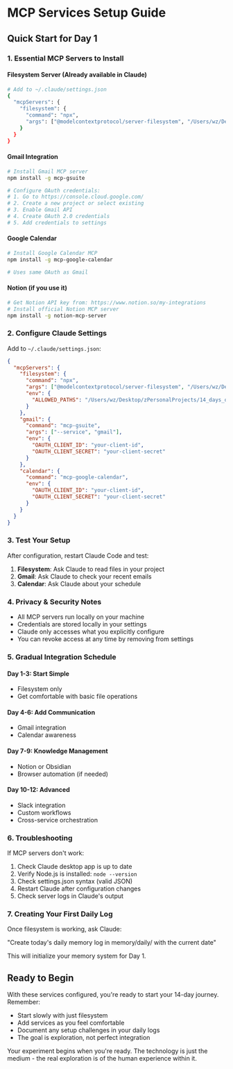 # MCP Services Setup Guide

## Quick Start for Day 1

### 1. Essential MCP Servers to Install

#### Filesystem Server (Already available in Claude)
```bash
# Add to ~/.claude/settings.json
{
  "mcpServers": {
    "filesystem": {
      "command": "npx",
      "args": ["@modelcontextprotocol/server-filesystem", "/Users/wz/Desktop/zPersonalProjects/14_days_of_agents"]
    }
  }
}
```

#### Gmail Integration
```bash
# Install Gmail MCP server
npm install -g mcp-gsuite

# Configure OAuth credentials:
# 1. Go to https://console.cloud.google.com/
# 2. Create a new project or select existing
# 3. Enable Gmail API
# 4. Create OAuth 2.0 credentials
# 5. Add credentials to settings
```

#### Google Calendar
```bash
# Install Google Calendar MCP
npm install -g mcp-google-calendar

# Uses same OAuth as Gmail
```

#### Notion (if you use it)
```bash
# Get Notion API key from: https://www.notion.so/my-integrations
# Install official Notion MCP server
npm install -g notion-mcp-server
```

### 2. Configure Claude Settings

Add to `~/.claude/settings.json`:

```json
{
  "mcpServers": {
    "filesystem": {
      "command": "npx",
      "args": ["@modelcontextprotocol/server-filesystem", "/Users/wz/Desktop/zPersonalProjects/14_days_of_agents"],
      "env": {
        "ALLOWED_PATHS": "/Users/wz/Desktop/zPersonalProjects/14_days_of_agents"
      }
    },
    "gmail": {
      "command": "mcp-gsuite",
      "args": ["--service", "gmail"],
      "env": {
        "OAUTH_CLIENT_ID": "your-client-id",
        "OAUTH_CLIENT_SECRET": "your-client-secret"
      }
    },
    "calendar": {
      "command": "mcp-google-calendar",
      "env": {
        "OAUTH_CLIENT_ID": "your-client-id",
        "OAUTH_CLIENT_SECRET": "your-client-secret"
      }
    }
  }
}
```

### 3. Test Your Setup

After configuration, restart Claude Code and test:

1. **Filesystem**: Ask Claude to read files in your project
2. **Gmail**: Ask Claude to check your recent emails
3. **Calendar**: Ask Claude about your schedule

### 4. Privacy & Security Notes

- All MCP servers run locally on your machine
- Credentials are stored locally in your settings
- Claude only accesses what you explicitly configure
- You can revoke access at any time by removing from settings

### 5. Gradual Integration Schedule

#### Day 1-3: Start Simple
- Filesystem only
- Get comfortable with basic file operations

#### Day 4-6: Add Communication
- Gmail integration
- Calendar awareness

#### Day 7-9: Knowledge Management
- Notion or Obsidian
- Browser automation (if needed)

#### Day 10-12: Advanced
- Slack integration
- Custom workflows
- Cross-service orchestration

### 6. Troubleshooting

If MCP servers don't work:

1. Check Claude desktop app is up to date
2. Verify Node.js is installed: `node --version`
3. Check settings.json syntax (valid JSON)
4. Restart Claude after configuration changes
5. Check server logs in Claude's output

### 7. Creating Your First Daily Log

Once filesystem is working, ask Claude:

"Create today's daily memory log in memory/daily/ with the current date"

This will initialize your memory system for Day 1.

## Ready to Begin

With these services configured, you're ready to start your 14-day journey. Remember:

- Start slowly with just filesystem
- Add services as you feel comfortable
- Document any setup challenges in your daily logs
- The goal is exploration, not perfect integration

Your experiment begins when you're ready. The technology is just the medium - the real exploration is of the human experience within it.